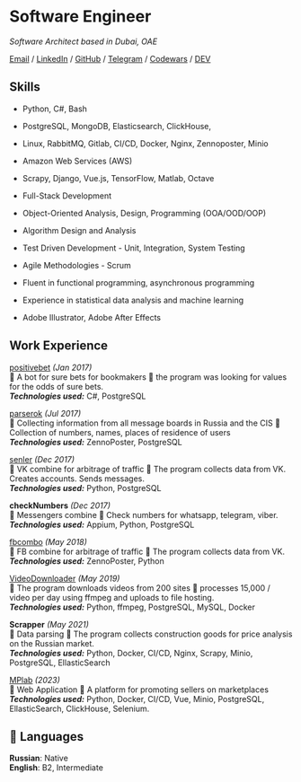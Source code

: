 # Software Engineer

_Software Architect based in Dubai, OAE_ <br>

[Email](mailto:k.loginov.dev@gmail.com) / [LinkedIn](https://www.linkedin.com/in/kirill-loginov-992008216/) / [GitHub](https://github.com/logoskir/) / [Telegram](https://t.me/logoskir) / [Codewars](https://www.codewars.com/users/logoskir) / [DEV](https://dev.to/logoskir)

## Skills
 - Python, C#, Bash
 - PostgreSQL, MongoDB, Elasticsearch, ClickHouse, 
 - Linux, RabbitMQ, Gitlab, CI/CD, Docker, Nginx, Zennoposter, Minio
 - Amazon Web Services (AWS)
 - Scrapy, Django, Vue.js, TensorFlow, Matlab, Octave

 - Full-Stack Development
 - Object-Oriented Analysis, Design, Programming (OOA/OOD/OOP)
 - Algorithm Design and Analysis
 - Test Driven Development - Unit, Integration, System Testing
 - Agile Methodologies - Scrum
 - Fluent in functional programming, asynchronous programming
 - Experience in statistical data analysis and machine learning

 - Adobe Illustrator, Adobe After Effects

## Work Experience

[positivebet](https://www.positivebet.com/) _(Jan 2017)_ <br>
💼 A bot for sure bets for bookmakers 🚀 the program was looking for values for the odds of sure bets. <br>
**_Technologies used:_** C#, PostgreSQL <br>

[parserok](https://parserok.ru/) _(Jul 2017)_ <br>
💼 Collecting information from all message boards in Russia and the CIS 🚀 Collection of numbers, names, places of residence of users <br>
**_Technologies used:_** ZennoPoster, PostgreSQL <br>

[senler](https://senler.ru/) _(Dec 2017)_ <br>
💼 VK combine for arbitrage of traffic 🚀 The program collects data from VK. Creates accounts. Sends messages. <br>
**_Technologies used:_** Python, PostgreSQL <br>

**checkNumbers**  _(Dec 2017)_ <br>
💼 Messengers combine 🚀 Check numbers for whatsapp, telegram, viber. <br>
**_Technologies used:_** Appium, Python, PostgreSQL <br>

[fbcombo](https://www.contentful.com/) _(May 2018)_ <br>
💼 FB combine for arbitrage of traffic 🚀 The program collects data from VK. <br>
**_Technologies used:_** ZennoPoster, Python <br>

[VideoDownloader](https://www.contentful.com/) _(May 2019)_ <br>
💼 The program downloads videos from 200 sites 🚀 processes 15,000 / video per day using ffmpeg and uploads to file hosting. <br>
**_Technologies used:_** Python, ffmpeg, PostgreSQL, MySQL, Docker <br>

**Scrapper**  _(May 2021)_ <br>
💼 Data parsing 🚀 The program collects construction goods for price analysis on the Russian market. <br>
**_Technologies used:_** Python, Docker, CI/CD, Nginx, Scrapy, Minio, PostgreSQL, EllasticSearch <br>

[MPlab](https://mplab.io/)  _(2023)_ <br>
💼 Web Application 🚀 A platform for promoting sellers on marketplaces <br>
**_Technologies used:_** Python, Docker, CI/CD, Vue, Minio, PostgreSQL, EllasticSearch, ClickHouse, Selenium. <br>

## 💬 Languages
**Russian**: Native <br>
**English**: B2, Intermediate
<br><br>

